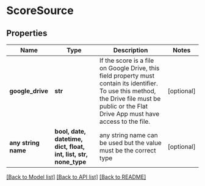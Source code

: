 # ScoreSource


## Properties
Name | Type | Description | Notes
------------ | ------------- | ------------- | -------------
**google_drive** | **str** | If the score is a file on Google Drive, this field property must contain its identifier. To use this method, the Drive file must be public or the Flat Drive App must have access to the file.  | [optional] 
**any string name** | **bool, date, datetime, dict, float, int, list, str, none_type** | any string name can be used but the value must be the correct type | [optional]

[[Back to Model list]](../README.md#documentation-for-models) [[Back to API list]](../README.md#documentation-for-api-endpoints) [[Back to README]](../README.md)


